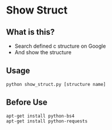 # Show Struct

## What is this?
* Search defined c structure on Google
* And show the structure

## Usage
```
python show_struct.py [structure name]
```

## Before Use
```
apt-get install python-bs4
apt-get install python-requests
```
